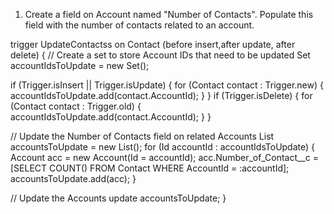 01) Create a field on Account named "Number of Contacts". Populate this field with the number of contacts related to an account.

 trigger UpdateContactss on Contact (before insert,after update, after delete) {
    // Create a set to store Account IDs that need to be updated 
     Set<Id> accountIdsToUpdate = new Set<Id>();

if (Trigger.isInsert || Trigger.isUpdate) {
        for (Contact contact : Trigger.new) {
            accountIdsToUpdate.add(contact.AccountId);
        }
    }
    if (Trigger.isDelete) {
        for (Contact contact : Trigger.old) {
            accountIdsToUpdate.add(contact.AccountId);
        }
    }

// Update the Number of Contacts field on related Accounts
    List<Account> accountsToUpdate = new List<Account>();
    for (Id accountId : accountIdsToUpdate) {
        Account acc = new Account(Id = accountId);
        acc.Number_of_Contact__c = [SELECT COUNT() FROM Contact WHERE AccountId = :accountId];
        accountsToUpdate.add(acc);
    }

// Update the Accounts
    update accountsToUpdate;
}
